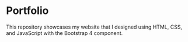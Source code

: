# Portfolio

This repository showcases my website that I designed using HTML, CSS, and JavaScript with the Bootstrap 4 component.
